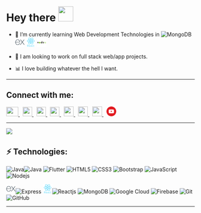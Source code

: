 <h1 align="left">Hey there <img src="https://user-images.githubusercontent.com/64174995/139855608-7ac5f1a6-62ee-4b85-b990-1d7eed65ffda.gif" width="40px" height ="40px"/></h1> 

- 🌱 I’m currently learning Web Development Technologies in <img src="https://github.com/mongodb-js/leaf/blob/master/dist/mongodb-leaf_32x32.png" alt="MongoDB" width="25" height="25" /><img src="https://github.com/Berkmann18/Berkmann18/blob/master/assets/express.svg" alt="Express" width="25" height="25" /> <img src="https://raw.githubusercontent.com/devicons/devicon/master/icons/react/react-original-wordmark.svg" alt="react" width="25" height="25" /> <img src="https://raw.githubusercontent.com/devicons/devicon/master/icons/nodejs/nodejs-original-wordmark.svg" alt="nodejs" width="25" height="25" />

<!-- - 🍃 I can build apps for both <img src="https://edent.github.io/SuperTinyIcons/images/svg/android.svg" alt="Android" width="25" height="25" /> and  <img src="https://edent.github.io/SuperTinyIcons/images/svg/apple.svg" alt="iOS" width="25" height="25" />  using <img src="https://edent.github.io/SuperTinyIcons/images/svg/flutter.svg" alt="Flutter" width="25" height="25" /> created by Google. -->

<!-- - 🔭 I’m sharpening my knife(skills) on React and NodeJS. -->

<!-- - ☄️ Web3.0 and Blockchain are on my learning path. -->

-  🤖 I am looking to work on full stack web/app projects.

- :bar_chart: I love building whatever the hell I want.

<!-- <hr>

<p> 
📫  Born in Odisha, India <img src="https://github.com/stevenrskelton/flag-icon/blob/master/svg/country-squared/in.svg" width="13"/>
<br>
📌  Living in Berhampur, India <img src="https://github.com/stevenrskelton/flag-icon/blob/master/svg/country-squared/in.svg" width="13"/>
</p> -->

<hr>

## Connect with me:
<!--  linkedin -->
<a href="https://www.linkedin.com/in/anshumanbisoyi/">
<img src="https://user-images.githubusercontent.com/64174995/174016258-b0200beb-2d4e-4ae9-aaef-343e093dd156.png" width="32px" height ="25px"/>
</a>
&nbsp;
<!--  Twitter -->
<a href="https://www.twitter.com/@anshumanbisoyi/">
 <img src="https://edent.github.io/SuperTinyIcons/images/svg/twitter.svg" width="25px" height ="25px"/>
</a>
&nbsp;
<!--  google -->
<a href="mailto:careers.anshumanbisoyi@gmail.com">
<img src="https://user-images.githubusercontent.com/64174995/174017151-9b4ff81f-894e-40f2-84ef-95c47eb0f557.png" width="25px" height ="25px"/>
</a>
&nbsp;
<!--  stackoverflow -->
<a href="https://stackoverflow.com/users/17934821/anshuman-bisoyi">
<img src="https://user-images.githubusercontent.com/64174995/174018102-b62cb9d7-41c3-4936-92a0-c4e8600b486d.png" width="25px" height ="25px"/>
</a>
&nbsp;
<!--  instagram -->
<a href="https://instagram.com/anshumanbisoyi?igshid=YmMyMTA2M2Y=">
<img src="https://user-images.githubusercontent.com/64174995/174016472-c114ca43-7220-4933-a424-be3f7978bc8b.png" width="26px" height ="26px"/>
</a>
&nbsp;
<!--  leetcode -->
<a href="https://leetcode.com/anshumanbisoyi/">
<img src="https://user-images.githubusercontent.com/64174995/174022729-6bc0cd8d-07fc-4277-970a-1ff7eaa6b04b.png" width="26px" height ="26px"/>
</a>
&nbsp;
<!--  hackerank -->
<a href="https://www.hackerrank.com/anshumanbisoyi">
<img src="https://user-images.githubusercontent.com/64174995/174022046-3df8ea38-613d-4469-b2db-64917fe1bbec.png" width="26px" height ="26px"/>
</a>
&nbsp;
<!--  Youtube -->
<a href="https://www.youtube.com/anshumanbisoyi">
<img src="https://github.com/anshumanbisoyi/Apple-Newsletter/blob/master/public/images/movie.svg" width="26px" height ="26px"/>
</a> 
</div>



<!--## Follow Me

[![GitHub](https://img.shields.io/badge/-GitHub-181717?style=flat-square&logo=github&logoColor=white&link=https://github.com/anshumanbisoyi)](https://github.com/anshumanbisoyi)
[![Gmail Badge](https://img.shields.io/badge/-careers.anshumanbisoyi@gmail.com-c14438?style=flat-square&logo=Gmail&logoColor=white&link=mailto:careers.anshumanbisoyi@gmail.com)](mailto:careers.anshumanbisoyi@gmail.com)
[![Linkedin Badge](https://img.shields.io/badge/-anshumanbisoyi-blue?style=flat-square&logo=Linkedin&logoColor=white&link=https://www.linkedin.com/in/anshumanbisoyi/)](https://www.linkedin.com/in/anshumanbisoyi/)
[![Twitter Badge](https://img.shields.io/badge/-@anshumanbisoyi-00acee?style=flat&logo=Twitter&logoColor=white)](https://twitter.com/intent/follow?screen_name=anshumanbisoyi "Follow on Twitter")
[![Youtube Badge](https://img.shields.io/badge/-Youtube-c14438?style=flat&logo=Youtube&logoColor=white)](https://www.youtube.com/anshumanbisoyi "Subscribe my Channel") -->

<hr>
  <a href="https://github.com/anuraghazra/github-readme-stats">
    <img src="https://github-readme-stats.vercel.app/api/top-langs/?username=anshumanbisoyi&layout=compact&bg_color=0d1117&text_color=FFF&border_color=444&hide=c,cmake,html,swift,kotlin,css,objective-c,scss" >
  </a>

## ⚡ Technologies:
<img src="https://edent.github.io/SuperTinyIcons/images/svg/java.svg" alt="Java" width="25" height="25" />![Java](https://img.shields.io/badge/-Java-black?style=flat-square&logo=java)
![Flutter](https://img.shields.io/badge/-flutter-black?style=flat-square&logo=flutter)
![HTML5](https://img.shields.io/badge/-HTML5-E34F26?style=flat-square&logo=html5&logoColor=white)
![CSS3](https://img.shields.io/badge/-CSS3-1572B6?style=flat-square&logo=css3)
![Bootstrap](https://img.shields.io/badge/-Bootstrap-563D7C?style=flat-square&logo=bootstrap)
![JavaScript](https://img.shields.io/badge/-JavaScript-black?style=flat-square&logo=javascript)
![Nodejs](https://img.shields.io/badge/-Nodejs-black?style=flat-square&logo=Node.js)

<img src="https://github.com/Berkmann18/Berkmann18/blob/master/assets/express.svg" alt="Express" width="25" height="25" />![Express](https://img.shields.io/badge/-Expressjs-black?style=flat-square&logo=Express.js)
<img src="https://raw.githubusercontent.com/devicons/devicon/master/icons/react/react-original-wordmark.svg" alt="react" width="25" height="25" />![Reactjs](https://img.shields.io/badge/-Reactjs-black?style=flat-square&logo=React.js)
![MongoDB](https://img.shields.io/badge/-MongoDB-black?style=flat-square&logo=mongodb)
![Google Cloud](https://img.shields.io/badge/Google%20Cloud-black?style=flat-square&logo=google-cloud)
![Firebase](https://img.shields.io/badge/Firebase-black?style=flat-square&logo=firebase)
![Git](https://img.shields.io/badge/-Git-black?style=flat-square&logo=git)
![GitHub](https://img.shields.io/badge/-GitHub-181717?style=flat-square&logo=github)


<hr>
